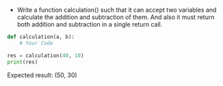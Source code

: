*  Write a function calculation() such that it can accept two variables and calculate the addition and subtraction of them. And also it must return both addition and subtraction in a single return call.

```py
def calculation(a, b):
    # Your Code

res = calculation(40, 10)
print(res)
```

Expected result:
(50, 30)